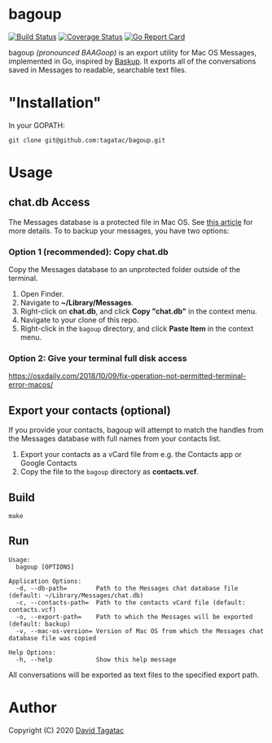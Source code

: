 bagoup
======

[![Build Status](https://travis-ci.org/tagatac/bagoup.svg?branch=master)](https://travis-ci.org/tagatac/bagoup)
[![Coverage Status](https://coveralls.io/repos/github/tagatac/bagoup/badge.svg?branch=master&service=github)](https://coveralls.io/github/tagatac/bagoup?branch=master)
[![Go Report Card](https://goreportcard.com/badge/github.com/tagatac/bagoup)](https://goreportcard.com/report/github.com/tagatac/bagoup)

bagoup *(pronounced BAAGoop)* is an export utility for Mac OS Messages,
implemented in Go, inspired by
[Baskup](http://peterkaminski09.github.io/baskup/). It exports all of the
conversations saved in Messages to readable, searchable text files.

# "Installation"
In your GOPATH:

`git clone git@github.com:tagatac/bagoup.git`

# Usage
## chat.db Access
The Messages database is a protected file in Mac OS. See
[this article](https://appletoolbox.com/seeing-error-operation-not-permitted-in-macos-mojave/)
for more details. To to backup your messages, you have two options:
### Option 1 (recommended): Copy chat.db
Copy the Messages database to an unprotected folder outside of the terminal.

1. Open Finder.
1. Navigate to **~/Library/Messages**.
1. Right-click on **chat.db**, and click **Copy "chat.db"** in the context menu.
1. Navigate to your clone of this repo.
1. Right-click in the `bagoup` directory, and click **Paste Item** in the
context menu.

### Option 2: Give your terminal full disk access
https://osxdaily.com/2018/10/09/fix-operation-not-permitted-terminal-error-macos/

## Export your contacts (optional)
If you provide your contacts, bagoup will attempt to match the handles from the
Messages database with full names from your contacts list.

1. Export your contacts as a vCard file from e.g. the Contacts app or Google
Contacts
1. Copy the file to the `bagoup` directory as **contacts.vcf**.

## Build
`make`

## Run
```
Usage:
  bagoup [OPTIONS]

Application Options:
  -d, --db-path=        Path to the Messages chat database file (default: ~/Library/Messages/chat.db)
  -c, --contacts-path=  Path to the contacts vCard file (default: contacts.vcf)
  -o, --export-path=    Path to which the Messages will be exported (default: backup)
  -v, --mac-os-version= Version of Mac OS from which the Messages chat database file was copied

Help Options:
  -h, --help            Show this help message
```
All conversations will be exported as text files to the specified export path.

# Author
Copyright (C) 2020 [David Tagatac](mailto:david@tagatac.net)
